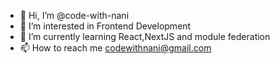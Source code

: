 - 👋 Hi, I’m @code-with-nani
- 👀 I’m interested in Frontend Development
- 🌱 I’m currently learning React,NextJS and module federation
- 📫 How to reach me codewithnani@gmail.com

<!---
code-with-nani/code-with-nani is a ✨ special ✨ repository because its `README.md` (this file) appears on your GitHub profile.
You can click the Preview link to take a look at your changes.
--->
